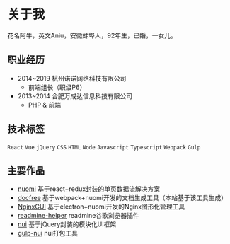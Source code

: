 # 关于我

花名阿牛，英文Aniu，安徽蚌埠人，92年生，已婚，一女儿。

## 职业经历

- 2014~2019 杭州诺诺网络科技有限公司
  - 前端组长（职级P6）
- 2013~2014 合肥万成达信息科技有限公司
  - PHP & 前端

## 技术标签

`React`
`Vue`
`jQuery`
`CSS`
`HTML`
`Node`
`Javascript`
`Typescript`
`Webpack`
`Gulp`

## 主要作品

- [nuomi](https://github.com/nuomijs/nuomi) 基于react+redux封装的单页数据流解决方案
- [docfree](https://github.com/yinjiazeng/docfree) 基于webpack+nuomi开发的文档生成工具（本站基于该工具生成）
- [NginxGUI](https://github.com/yinjiazeng/NginxGUI) 基于electron+nuomi开发的Nginx图形化管理工具
- [readmine-helper](https://github.com/yinjiazeng/readmine-helper) readmine谷歌浏览器插件
- [nui](https://github.com/yinjiazeng/nui) 基于jQuery封装的模块化UI框架
- [gulp-nui](https://github.com/yinjiazeng/gulp-nui) nui打包工具